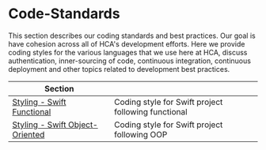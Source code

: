 # Code-Standards
This section describes our coding standards and best practices. Our goal is have cohesion across all of HCA's development efforts. Here we provide coding styles for the various languages that we use here at HCA, discuss authentication, inner-sourcing of code, continuous integration, continuous deployment and other topics related to development best practices.

<!-- TOC Start -->
| Section |  |
|--|--|
|[Styling - Swift Functional](/Code-Standards/swift-functional.md)|Coding style for Swift project following functional|
|[Styling - Swift Object-Oriented](/Code-Standards/swift-oop.md)|Coding style for Swift project following OOP|
<!-- TOC End-->
